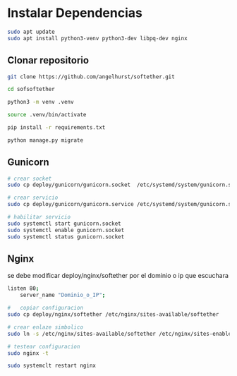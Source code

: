 # Instalar Dependencias

```bash
sudo apt update
sudo apt install python3-venv python3-dev libpq-dev nginx
```

## Clonar repositorio 
```bash
git clone https://github.com/angelhurst/softether.git

cd sofsoftether

python3 -m venv .venv

source .venv/bin/activate

pip install -r requirements.txt

python manage.py migrate
```

## Gunicorn

```bash
# crear socket 
sudo cp deploy/gunicorn/gunicorn.socket  /etc/systemd/system/gunicorn.socket

# crear servicio
sudo cp deploy/gunicorn/gunicorn.service /etc/systemd/system/gunicorn.service

# habilitar servicio
sudo systemctl start gunicorn.socket
sudo systemctl enable gunicorn.socket
sudo systemctl status gunicorn.socket
```


## Nginx

se debe modificar deploy/nginx/softether por el dominio o ip que escuchara

```bash
listen 80;
    server_name "Dominio_o_IP";
```

```bash
#   copiar configuracion
sudo cp deploy/nginx/softether /etc/nginx/sites-available/softether

# crear enlaze simbolico
sudo ln -s /etc/nginx/sites-available/softether /etc/nginx/sites-enabled

# testear configuracion
sudo nginx -t

sudo systemclt restart nginx

```

